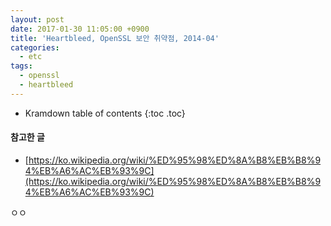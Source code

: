 ```yaml
---
layout: post
date: 2017-01-30 11:05:00 +0900
title: 'Heartbleed, OpenSSL 보안 취약점, 2014-04'
categories:
  - etc
tags:
  - openssl
  - heartbleed
---
```


* Kramdown table of contents
{:toc .toc}

#### 참고한 글

- [https://ko.wikipedia.org/wiki/%ED%95%98%ED%8A%B8%EB%B8%94%EB%A6%AC%EB%93%9C](https://ko.wikipedia.org/wiki/%ED%95%98%ED%8A%B8%EB%B8%94%EB%A6%AC%EB%93%9C)

ㅇㅇ

